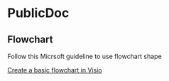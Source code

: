 # PublicDoc

## Flowchart

Follow this Micrsoft guideline to use flowchart shape

[Create a basic flowchart in Visio](https://support.microsoft.com/en-us/office/create-a-basic-flowchart-in-visio-e207d975-4a51-4bfa-a356-eeec314bd276?ranMID=46131&ranEAID=a1LgFw09t88&ranSiteID=a1LgFw09t88-3tnfZzxt70fhelRlTTZ_0g&epi=a1LgFw09t88-3tnfZzxt70fhelRlTTZ_0g&irgwc=1&OCID=AID2200057_aff_7806_1243925&tduid=%28ir__o3o3m6gw0kkft0nckk0sohziz32xqgtu2pphrr0m00%29%287806%29%281243925%29%28a1LgFw09t88-3tnfZzxt70fhelRlTTZ_0g%29%28%29&irclickid=_o3o3m6gw0kkft0nckk0sohziz32xqgtu2pphrr0m00)

